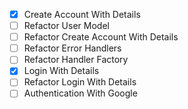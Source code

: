 - [x] Create Account With Details
- [ ] Refactor User Model
- [ ] Refactor Create Account With Details
- [ ] Refactor Error Handlers
- [ ] Refactor Handler Factory
- [x] Login With Details
- [ ] Refactor Login With Details
- [ ] Authentication With Google